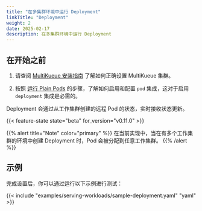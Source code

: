 ```yaml
---
title: "在多集群环境中运行 Deployment"
linkTitle: "Deployment"
weight: 2
date: 2025-02-17
description: 在多集群环境中运行 Deployment
---
```


## 在开始之前

1. 请查阅 [MultiKueue 安装指南](/docs/tasks/manage/setup_multikueue) 了解如何正确设置 MultiKueue 集群。

2. 按照 [运行 Plain Pods](/docs/tasks/run/plain_pods/#before-you-begin) 的步骤，了解如何启用和配置 `pod` 集成，这对于启用 `deployment` 集成是必需的。

Deployment 会通过从工作集群创建的远程 Pod 的状态，实时接收状态更新。

{{< feature-state state="beta" for_version="v0.11.0" >}}

{{% alert title="Note" color="primary" %}}
在当前实现中，当在有多个工作集群的环境中创建 Deployment 时，Pod 会被分配到任意工作集群。
{{% /alert %}}

## 示例

完成设置后，你可以通过运行以下示例进行测试：

{{< include "examples/serving-workloads/sample-deployment.yaml" "yaml" >}}
